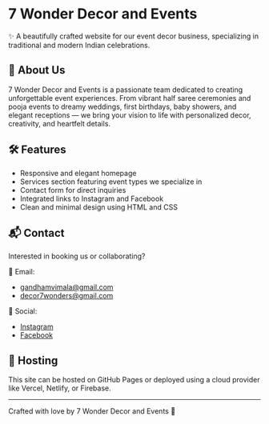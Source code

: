 # 7 Wonder Decor and Events

✨ A beautifully crafted website for our event decor business, specializing in traditional and modern Indian celebrations.

## 🌸 About Us
7 Wonder Decor and Events is a passionate team dedicated to creating unforgettable event experiences. From vibrant half saree ceremonies and pooja events to dreamy weddings, first birthdays, baby showers, and elegant receptions — we bring your vision to life with personalized decor, creativity, and heartfelt details.

## 🛠 Features
- Responsive and elegant homepage
- Services section featuring event types we specialize in
- Contact form for direct inquiries
- Integrated links to Instagram and Facebook
- Clean and minimal design using HTML and CSS

## 📬 Contact
Interested in booking us or collaborating?

📧 Email:  
- gandhamvimala@gmail.com  
- decor7wonders@gmail.com

📱 Social:  
- [Instagram](https://www.instagram.com/7wonderdecorandevents)  
- [Facebook](https://www.facebook.com/7wonderdecorandevents)

## 🚀 Hosting
This site can be hosted on GitHub Pages or deployed using a cloud provider like Vercel, Netlify, or Firebase.

---

Crafted with love by 7 Wonder Decor and Events 💛


